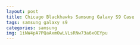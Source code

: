 ```yaml
---
layout: post
title: Chicago Blackhawks Samsung Galaxy S9 Case
tags: samsung galaxy s9
categories: samsung
img: 1iNW4pA7PQaAxmOwLVLsRNw73a6xOEYpu
---
```

